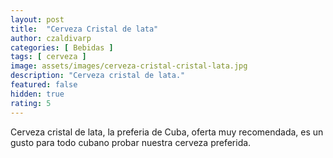 ```yaml
---
layout: post
title:  "Cerveza Cristal de lata"
author: czaldivarp
categories: [ Bebidas ]
tags: [ cerveza ]
image: assets/images/cerveza-cristal-cristal-lata.jpg
description: "Cerveza cristal de lata."
featured: false
hidden: true
rating: 5
---
```


Cerveza cristal de lata, la preferia de Cuba, oferta muy recomendada, es un gusto para todo cubano probar nuestra cerveza preferida.